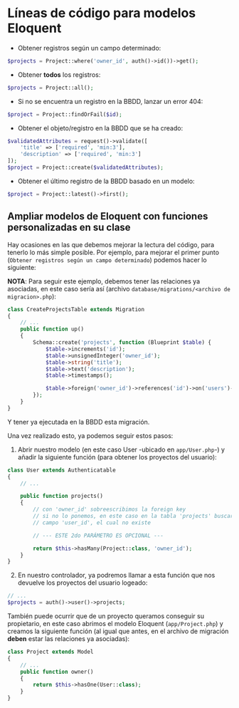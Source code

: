 # Líneas de código para modelos Eloquent

- Obtener registros según un campo determinado:

```php
$projects = Project::where('owner_id', auth()->id())->get();
```

- Obtener **todos** los registros:

```php
$projects = Project::all();
```

- Si no se encuentra un registro en la BBDD, lanzar un error 404:

```php
$project = Project::findOrFail($id);
```

- Obtener el objeto/registro en la BBDD que se ha creado:

```php
$validatedAttributes = request()->validate([
    'title' => ['required', 'min:3'],
    'description' => ['required', 'min:3']
]);
$project = Project::create($validatedAttributes);
```

- Obtener el último registro de la BBDD basado en un modelo:

```php
$project = Project::latest()->first();
```

## Ampliar modelos de Eloquent con funciones personalizadas en su clase

Hay ocasiones en las que debemos mejorar la lectura del código, para tenerlo lo más simple posible. Por ejemplo, para mejorar el primer punto (`Obtener registros según un campo determinado`) podemos hacer lo siguiente:

**NOTA**: Para seguir este ejemplo, debemos tener las relaciones ya asociadas, en este caso sería así (archivo `database/migrations/<archivo de migracion>.php`):

```php
class CreateProjectsTable extends Migration
{
    // ...
    public function up()
    {
        Schema::create('projects', function (Blueprint $table) {
            $table->increments('id');
            $table->unsignedInteger('owner_id');
            $table->string('title');
            $table->text('description');
            $table->timestamps();

            $table->foreign('owner_id')->references('id')->on('users')->onDelete('cascade');
        });
    }
}
```

Y tener ya ejecutada en la BBDD esta migración.

Una vez realizado esto, ya podemos seguir estos pasos:

1. Abrir nuestro modelo (en este caso User -ubicado en `app/User.php`-) y añadir la siguiente función (para obtener los proyectos del usuario):

```php
class User extends Authenticatable
{
    // ...

    public function projects()
    {
        // con 'owner_id' sobreescribimos la foreign key
        // si no lo ponemos, en este caso en la tabla 'projects' buscaría el 
        // campo 'user_id', el cual no existe

        // --- ESTE 2do PARÁMETRO ES OPCIONAL ---

        return $this->hasMany(Project::class, 'owner_id');
    }
}
```

2. En nuestro controlador, ya podremos llamar a esta función que nos devuelve los proyectos del usuario logeado:

```php
// ...
$projects = auth()->user()->projects;
```

También puede ocurrir que de un proyecto queramos conseguir su propietario, en este caso abrimos el modelo Eloquent (`app/Project.php`) y creamos la siguiente función (al igual que antes, en el archivo de migración **deben** estar las relaciones ya asociadas):

```php
class Project extends Model
{
    // ...
    public function owner()
    {
        return $this->hasOne(User::class);
    }
}
```